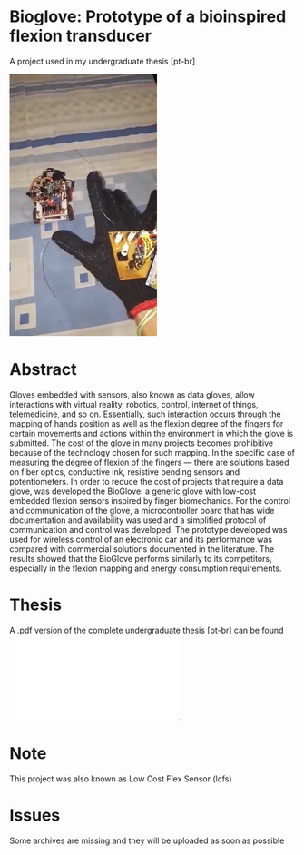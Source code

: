 # Bioglove: Prototype of a bioinspired flexion transducer 
A project used in my undergraduate thesis [pt-br] 

![Alt Text](./.gif/bioglove_car_control.gif)

# Abstract
Gloves embedded with sensors, also known as data gloves, allow interactions with virtual reality, robotics, control, internet of things, telemedicine, and so on. Essentially, such interaction occurs through the mapping of hands position as well as the flexion degree of the fingers for certain movements and actions within the environment in which the glove is submitted. The cost of the glove in many projects becomes prohibitive because of the technology chosen for such mapping. In the specific case of measuring the degree of flexion of the fingers — there are solutions based on fiber optics, conductive ink, resistive bending sensors and potentiometers. In order to reduce the cost of projects that require a data glove, was developed the BioGlove: a generic glove with low-cost embedded flexion sensors inspired by finger biomechanics. For the control and communication of the glove, a microcontroller board that has wide documentation and availability was used and a simplified protocol of communication and control was developed. The prototype developed was used for wireless control of an electronic car and its performance was compared with commercial solutions documented in the literature. The results showed that the BioGlove performs similarly to its competitors, especially in the flexion mapping and energy consumption requirements.

# Thesis
A .pdf version of the complete undergraduate thesis [pt-br] can be found ![here](./documentation/thesis/lcfs.pdf).

# Note
This project was also known as Low Cost Flex Sensor (lcfs)

# Issues
Some archives are missing and they will be uploaded as soon as possible
